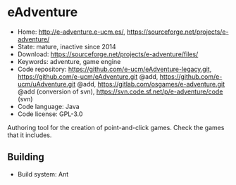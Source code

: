 # eAdventure

- Home: http://e-adventure.e-ucm.es/, https://sourceforge.net/projects/e-adventure/
- State: mature, inactive since 2014
- Download: https://sourceforge.net/projects/e-adventure/files/
- Keywords: adventure, game engine
- Code repository: https://github.com/e-ucm/eAdventure-legacy.git, https://github.com/e-ucm/eAdventure.git @add, https://github.com/e-ucm/uAdventure.git @add, https://gitlab.com/osgames/e-adventure.git @add (conversion of svn), https://svn.code.sf.net/p/e-adventure/code (svn)
- Code language: Java
- Code license: GPL-3.0

Authoring tool for the creation of point-and-click games.
Check the games that it includes.

## Building

- Build system: Ant
